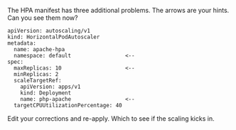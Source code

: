 The HPA manifest has three additional problems. The arrows are your hints. Can you see them now?

```
apiVersion: autoscaling/v1
kind: HorizontalPodAutoscaler
metadata:
  name: apache-hpa
  namespace: default                 <--
spec:
  maxReplicas: 10                    <--
  minReplicas: 2
  scaleTargetRef:
    apiVersion: apps/v1
    kind: Deployment
    name: php-apache                 <--
  targetCPUUtilizationPercentage: 40
```

Edit your corrections and re-apply. Which to see if the scaling kicks in.
